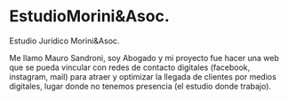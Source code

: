 # EstudioMorini&Asoc.
Estudio Jurídico Morini&amp;Asoc.

Me llamo Mauro Sandroni, soy Abogado y mi proyecto fue hacer una web que se pueda vincular con redes de contacto digitales (facebook, instagram, mail) para atraer y optimizar la llegada de clientes por medios digitales, lugar donde no tenemos presencia (el estudio donde trabajo). 
